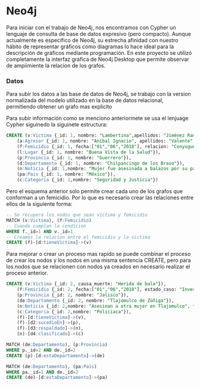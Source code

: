 # Neo4j
Para iniciar con el trabajo de Neo4j, nos encontramos con Cypher un lenguaje de consulta de base de datos expresivo (pero compacto). Aunque actualmente es específico de Neo4j, su estrecha afinidad con nuestro hábito de representar gráficos como diagramas lo hace ideal para la descripción de gráficos mediante programación.
En este proyecto se utilizó completamente la interfaz grafica de Neo4j Desktop que permite observar de ampiimiente la relacion de los grafos.

### Datos

Para subir los datos a las base de datos de Neo4j, se trabajo con la version normalizada del modelo utilizado en la base de datos relacional, permitiendo obtener un grafo mas explicito

Para subir información como se menciono anteriormete se usa el lenjuage Cypher siguinedo la siguinete estructura:

```SQL
CREATE (v:Victima {_id: 1, nombre: "Lambertina",apellidos: "Jiménez Ramírez",nacionalidad: "Mexicana", causa_muerte: "Herida de bala" , hora_muerte: "14:00"}),
    (a:Agresor {_id: 1, nombre: "Aníbal Ignacio", apellidos: "Valente", situacion: "Profugos"}),
    (f:Femicidio {_id: 1, fecha:["01","06","2018"], relacion: "Conyugue", estado_caso: "Investigación", tipo_arma: "Arma de fuego", circunstancias: "Fue herida a balazos por su pareja sentimental en el interior de su domicilio"}),
    (l:Lugar {_id: 1, nombre: "Buena Vista de la Salud"}),
    (p:Provincia {_id: 1, nombre: "Guerrero"}),
    (d:Departamento {_id: 1, nombre: "Chilpancingo de los Bravo"}),
    (n:Noticia {_id: 1,nombre: "Mujer fue asesinada a balazos por su pareja en Buena Vista de la Salud", fecha: "17/01/2019", url: "http://redesdelsur.com.mx/2016/index.php/seguridad-y-justicias/35967-mujer-fue-asesinada-a-balazos-por-su-pareja-en-buena-vista-de-la-salud"}),
    (pa:Pais {_id: 1, nombre: "México"}),
    (c:Categoria {_id: 1,nombre: "Seguridad y Justicia"})
```
Pero el esquema anterior solo permite crear cada uno de los grafos que conforman a un femicidio. Por lo que es necesario crear las relaciones entre ellos de la siguiente forma:
```SQL
-- Se recupera los nodos que sean victima y femicidio
MATCH (v:Victima), (f:Femicidio)
-- Cuando cumplan la condicion
WHERE f._id=1 AND v._id=1 
-- Creamos la relacion entre el femicidio y la victima
CREATE (f)-[d:tieneVictima]->(v) 
```
Para mejorar o crear un proceso mas rapido se puede combinar el proceso de crear los nodos y los nodos en una misma sentencia CREATE, pero para los nodos que se relacionen con nodos ya creados en necesario realizar el proceso anterior.

```SQL
CREATE (v:Victima {_id: 2, causa_muerte: "Herida de bala"}),
    (f:Femicidio {_id: 2, fecha:["01","06","2018"], estado_caso: "Investigación", tipo_arma: "Arma de fuego", circunstancias: "Presentó un impacto de bala a la altura del pómulo izquierdo y otro en la espalda"}),
    (p:Provincia {_id: 2, nombre: "Jalisco"}),
    (de:Departamento {_id: 2, nombre: "Tlajomulco de Zúñiga"}),
    (n:Noticia {_id: 2,nombre: "Asesinan a otra mujer en Tlajomulco", fecha: "17/01/2019", url: "http://www.ntrguadalajara.com/post.php?id_nota=100169"}),
    (c:Categoria {_id: 2,nombre: "Policiaca"}),
    (f)-[d:tieneVictima]->(v),
    (f)-[d2:sucedioEn]->(p),
    (f)-[d3:respaldado]->(n),
    (n)-[d4:clasificado]->(c)

MATCH (de:Departamento), (p:Provincia)
WHERE p._id=2 AND de._id=2 
CREATE (p)-[d:estaDepartamento]->(de)

MATCH (de:Departamento), (pa:Pais)
WHERE pa._id=1 AND de._id=2
CREATE (de)-[d:estaDepartamento]->(pa)
```